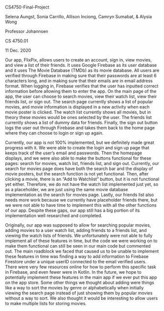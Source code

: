 CS4750-Final-Project

Selena Aungst, Sonia Carrillo, Allison Inciong, Camryn Sumabat, & Alysia Wong

Professor Johannsen

CS 4750.01

11 Dec. 2020


Our app, FlixPix, allows users to create an account, sign in, view movies, and view a list of their friends. 
It uses Google Firebase as its user database and it uses The Movie Database (TMDb) as its movie database. 
All users are verified through Firebase in making sure that their passwords are at least 6 characters long, 
and in making sure that their emails are in email address format. When logging in, Firebase verifies that 
the user has inputted correct information before allowing them to enter the app. On the main page of the app, 
the user can choose to search movies, view their watch list, view their friends list, or sign out. The search 
page currently shows a list of popular movies, and movie information is displayed in a new activity when each 
movie poster is clicked. The watch list currently shows all movies, but in theory these movies would be ones 
selected by the user. The friends list currently shows a list of dummy data for friends. Finally, the sign out 
button logs the user out through Firebase and takes them back to the home page where they can choose to login 
or sign up again. 

Currently, our app is not 100% implemented, but we definitely made great progress with it. We were able to create 
the login and sign up page that keeps track of the user’s email and passwords. Then the homepage displays, and we 
were also able to make the buttons functional for these pages: search for movies, watch list, friends list, and 
sign out. Currently, our search for movies page does have both the search bar and the display of movie posters, 
but the search function is not yet functional. Then, after clicking a movie, there is an “Add to Watchlist” button, 
but it is not functional yet either. Therefore, we do not have the watch list implemented just yet, so as a 
placeholder, we are just using the same movie database implementation as the search for movies page. Lastly, our 
friends list also needs more work because we currently have placeholder friends there, but we were not able to have 
time to implement this with all the other functions of our app. Despite these gaps, our app still has a big portion 
of its implementation well researched and completed.

Originally, our app was supposed to allow for searching popular movies, adding movies to a user watch list, adding 
friends to a friends list, and viewing the watch lists of friends. We unfortunately were not able to fully implement 
all of these features in time, but the code we were working on to make them functional can still be seen in our main 
code but commented out. The main roadblock we faced that caused us to be unable to implement these features in time 
was finding a way to add information to Firebase Firestore under a unique userID connected to the email verified users. 
There were very few resources online for how to perform this specific task in Firebase, and even fewer were in Kotlin. 
In the future, we hope to potentially implement these features in the main app if we ever put this app on the app store. 
Some other things we thought about adding were things like a way to sort the movies by genre or alphabetically when 
initially viewing the search page instead of just showing them by popular movies without a way to sort. We also thought 
it would be interesting to allow users to make multiple lists for storing movies. 

